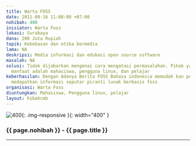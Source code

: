 ```yaml
---
title: Warta FOSS
date: 2011-09-16 11:08:00 +07:00
nohibah: 400
inisiator: Warta Foss
lokasi: Surabaya
dana: 200 Juta Rupiah
topik: Kebebasan dan etika bermedia
lama: NA
deskripsi: Media informasi dan edukasi open source software
masalah: NA
solusi: Tidak dijabarkan mengenai cara mengatasi permasalahan. Pihak yang mendapatkan
  manfaat adalah mahasiswa, pengguna linux, dan pelajar
keberhasilan: Dengan Adanya Berita FOSS Bahasa indonesia memudah kan pembaca untuk
  medapatkan informasi seputar piranti lunak berbasis foss
organisasi: Warta Foss
diuntungkan: Mahasiswa, Pengguna linux, pelajar
layout: hibahcmb
---
```


![400](/static/img/hibahcmb/400.png){: .img-responsive }{: width="400" }

### {{ page.nohibah }} - {{ page.title }}

---
